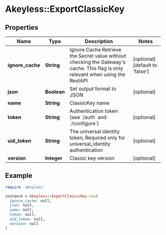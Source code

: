 # Akeyless::ExportClassicKey

## Properties

| Name | Type | Description | Notes |
| ---- | ---- | ----------- | ----- |
| **ignore_cache** | **String** | Ignore Cache Retrieve the Secret value without checking the Gateway&#39;s cache. This flag is only relevant when using the RestAPI | [optional][default to &#39;false&#39;] |
| **json** | **Boolean** | Set output format to JSON | [optional] |
| **name** | **String** | ClassicKey name |  |
| **token** | **String** | Authentication token (see &#x60;/auth&#x60; and &#x60;/configure&#x60;) | [optional] |
| **uid_token** | **String** | The universal identity token, Required only for universal_identity authentication | [optional] |
| **version** | **Integer** | Classic key version | [optional] |

## Example

```ruby
require 'akeyless'

instance = Akeyless::ExportClassicKey.new(
  ignore_cache: null,
  json: null,
  name: null,
  token: null,
  uid_token: null,
  version: null
)
```

